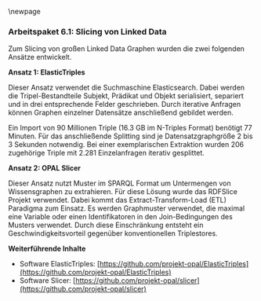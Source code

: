 \newpage

### Arbeitspaket 6.1: Slicing von Linked Data

Zum Slicing von großen Linked Data Graphen wurden die zwei folgenden Ansätze entwickelt.


**Ansatz 1: ElasticTriples**

Dieser Ansatz verwendet die Suchmaschine Elasticsearch. Dabei werden die Tripel-Bestandteile Subjekt, Prädikat und Objekt serialisiert, separiert und in drei entsprechende Felder geschrieben. Durch iterative Anfragen können Graphen einzelner Datensätze anschließend gebildet werden.

Ein Import von 90 Millionen Triple (16.3 GB im N-Triples Format) benötigt 77 Minuten. Für das anschließende Splitting sind je Datensatzgraphgröße 2 bis 3 Sekunden notwendig. Bei einer exemplarischen Extraktion wurden 206 zugehörige Triple mit 2.281 Einzelanfragen iterativ gesplittet.


**Ansatz 2: OPAL Slicer**

Dieser Ansatz nutzt Muster im SPARQL Format um Untermengen von Wissensgraphen zu extrahieren. Für diese Lösung wurde das RDFSlice Projekt verwendet. Dabei kommt das Extract-Transform-Load (ETL) Paradigma zum Einsatz. Es werden Graphmuster verwendet, die maximal eine Variable oder einen Identifikatoren in den Join-Bedingungen des Musters verwendet. Durch diese Einschränkung entsteht ein Geschwindigkeitsvorteil gegenüber konventionellen Triplestores.


**Weiterführende Inhalte**

- Software ElasticTriples: [https://github.com/projekt-opal/ElasticTriples](https://github.com/projekt-opal/ElasticTriples)
- Software Slicer: [https://github.com/projekt-opal/slicer](https://github.com/projekt-opal/slicer)